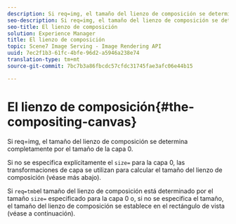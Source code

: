 ```yaml
---
description: Si req=img, el tamaño del lienzo de composición se determina completamente por el tamaño de la capa 0.
seo-description: Si req=img, el tamaño del lienzo de composición se determina completamente por el tamaño de la capa 0.
seo-title: El lienzo de composición
solution: Experience Manager
title: El lienzo de composición
topic: Scene7 Image Serving - Image Rendering API
uuid: 7ec2f1b3-61fc-4bfe-96d2-a5946a238e74
translation-type: tm+mt
source-git-commit: 7bc7b3a86fbcdc57cfdc31745fae3afc06e44b15

---
```



# El lienzo de composición{#the-compositing-canvas}

Si req=img, el tamaño del lienzo de composición se determina completamente por el tamaño de la capa 0.

Si no se especifica explícitamente el `size=` para la capa 0, las transformaciones de capa se utilizan para calcular el tamaño del lienzo de composición (véase más abajo).

Si `req=tmb`el tamaño del lienzo de composición está determinado por el tamaño `size=` especificado para la capa 0 o, si no se especifica el tamaño, el tamaño del lienzo de composición se establece en el rectángulo de vista (véase a continuación).
